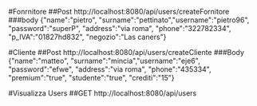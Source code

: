 #Fonrnitore
##Post
http://localhost:8080/api/users/createFornitore
###body
{"name":"pietro", "surname":"pettinato","username":"pietro96", "password":"superP", "address":"via roma", "phone":"322782334", "p_IVA":"01827hd832", "negozio":"Las caners"}


#Cliente
##Post
http://localhost:8080/api/users/createCliente
###Body
{"name":"matteo", "surname":"mincia","username":"eje6", "password":"efwe", "address":"via roma", "phone":"435334", "premium":"true", "studente":"true", "crediti":"15"}

#Visualizza Users
##GET
http://localhost:8080/api/users

